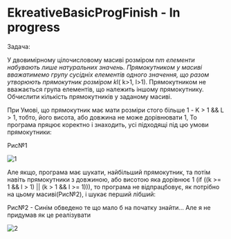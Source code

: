 # EkreativeBasicProgFinish - In progress
Задача:

У двовимірному цілочисловому масиві розміром n*m елементи набувають лише натуральних значень. 
Прямокутником у масиві вважатимемо групу сусідніх елементів одного значення, 
що разом утворюють прямокутник розміром k*l( k>1, l>1). 
Прямокутником не вважається група елементів, що належить іншому прямокутнику. 
Обчислити кількість прямокутників у заданому масиві.


При Умові, що прямокутник має мати розміри стого більше 1 - K > 1 && L > 1, тобто, його висота, або довжина не може дорівнювати 1, То програма пряцює коректно і знаходить, усі підходящі під цю умови прямокутники:

Рис№1

![1](https://user-images.githubusercontent.com/106430549/225029763-daa2969d-6c29-4ff2-9d95-41d81acbbd7c.jpg)


Але якщо, програма має шукати, найбільший прямокутник, та потім навіть прямокутники з довжиною,
або висотою яка дорівнює 1 
(if ((k >= 1 && l > 1) || (k > 1 && l >= 1))), 
то програма не відпрацбовує, як потрібно на цьому масиві(Рис№2), і шукає перший лібший:

Рис№2 - Синім обведено те що мало б на початку знайти... Але я не придумав як це реалізувати

![2](https://user-images.githubusercontent.com/106430549/225034202-05bd4f70-be7f-47f2-aefd-169c83eb9bfc.jpg)
